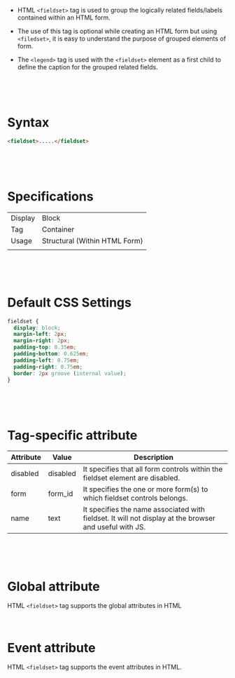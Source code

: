 - HTML `<fieldset>` tag is used to group the logically related fields/labels contained within an HTML form.

- The use of this tag is optional while creating an HTML form but using `<filedset>`, it is easy to understand the purpose of grouped elements of form.

- The `<legend>` tag is used with the `<fieldset>` element as a first child to define the caption for the grouped related fields.

&nbsp;

&nbsp;

# Syntax

```html
<fieldset>.....</fieldset>
```

&nbsp;

&nbsp;

# Specifications

|         |                               |
| ------- | ----------------------------- |
| Display | Block                         |
| Tag     | Container                     |
| Usage   | Structural (Within HTML Form) |
|         |                               |

&nbsp;

&nbsp;

# Default CSS Settings

```css
fieldset {
  display: block;
  margin-left: 2px;
  margin-right: 2px;
  padding-top: 0.35em;
  padding-bottom: 0.625em;
  padding-left: 0.75em;
  padding-right: 0.75em;
  border: 2px groove (internal value);
}
```

&nbsp;

&nbsp;

# Tag-specific attribute

| Attribute | Value    | Description                                                                                            |
| --------- | -------- | ------------------------------------------------------------------------------------------------------ |
| disabled  | disabled | It specifies that all form controls within the fieldset element are disabled.                          |
| form      | form_id  | It specifies the one or more form(s) to which fieldset controls belongs.                               |
| name      | text     | It specifies the name associated with fieldset. It will not display at the browser and useful with JS. |

&nbsp;

&nbsp;

# Global attribute

HTML `<fieldset>` tag supports the global attributes in HTML

&nbsp;

# Event attribute

HTML `<fieldset>` tag supports the event attributes in HTML.
